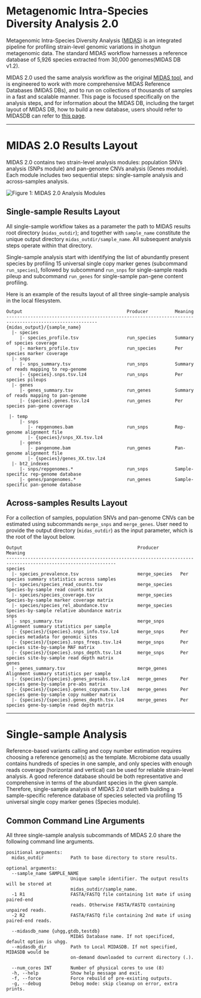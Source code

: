 # Metagenomic Intra-Species Diversity Analysis 2.0

Metagenomic Intra-Species Diversity Analysis ([MIDAS](https://genome.cshlp.org/content/26/11/1612)) is an integrated pipeline for profiling strain-level genomic variations in shotgun metagenomic data. The standard MIDAS workflow harnesses a reference database of 5,926 species extracted from 30,000 genomes(MIDAS DB v1.2).

MIDAS 2.0 used the same analysis workflow as the original [MIDAS tool](https://github.com/snayfach/MIDAS), and is engineered to work with more comprehensive MIDAS Reference Databases (MIDAS DBs), and to run on  collections of thousands of samples in a fast and scalable manner. This page is focused specifically on the analysis steps, and for information about the MIDAS DB, including the target layout of MIDAS DB, how to build a new database, users should refer to  MIDASDB can refer to [this page](https://github.com/czbiohub/MIDAS2.0/wiki/4.-MIDAS-2.0-Database). 

***

# MIDAS 2.0 Results Layout

MIDAS 2.0 contains two strain-level analysis modules: population SNVs analysis (SNPs module) and pan-genome CNVs analysis (Genes module).  Each module includes two sequential steps: single-sample analysis and across-samples analysis. 


![Figure 1: MIDAS 2.0 Analysis Modules](https://github.com/czbiohub/MIDAS2.0/blob/master/docs/images/Fig.Modules.png?raw=true "Title")


## Single-sample Results Layout

All single-sample workflow takes as a parameter the path to MIDAS results root directory (`midas_outdir`); and together with `sample_name` constitute the unique output directory `midas_outdir/sample_name`.  All subsequent analysis steps operate within that directory.

Single-sample analysis start with identifying the list of abundantly present species by profiling 15 universal single copy marker genes (subcommand `run_species`), followed by subcommand `run_snps` for single-sample reads pileup and subcommand `run_genes` for single-sample pan-gene content profiling.  

Here is an example of the results layout  of all three single-sample analysis in the local filesystem.

```
Output                                       Producer          Meaning
--------------------------------------------------------------------------------------------------------
{midas_output}/{sample_name}
  |- species
     |- species_profile.tsv                  run_species       Summary of species coverage
     |- markers_profile.tsv                  run_species       Per species marker coverage
  |- snps
     |- snps_summary.tsv                     run_snps          Summary of reads mapping to rep-genome
     |- {species}.snps.tsv.lz4               run_snps          Per species pileups
  |- genes 
     |- genes_summary.tsv                    run_genes         Summary of reads mapping to pan-genome
     |- {species}.genes.tsv.lz4              run_genes         Per species pan-gene coverage
 
 |- temp                        
     |- snps
        |- repgenomes.bam                    run_snps          Rep-genome alignment file
        |- {species}/snps_XX.tsv.lz4
     |- genes
        |- pangenome.bam                     run_genes         Pan-genome alignment file
        |- {species}/genes_XX.tsv.lz4
  |- bt2_indexes                                                  
     |- snps/repgenomes.*                    run_snps          Sample-specific rep-genome database
     |- genes/pangenomes.*                   run_genes         Sample-specific pan-genome database
```

## Across-samples Results Layout

For a collection of samples, population SNVs and pan-genome CNVs can be estimated using subcommands `merge_snps` and `merge_genes`. User need to provide the output directory (`midas_outdir`) as the input parameter, which is the root of the layout below.

```
Output                                           Producer        Meaning
---------------------------------------------------------------------------------------------------------------
species
  |- species_prevalence.tsv                      merge_species   Per species summary statistics across samples
  |- species/species_read_counts.tsv             merge_species   Species-by-sample read counts matrix
  |- species/species_coverage.tsv                merge_species   Species-by-sample marker coverage matrix
  |- species/species_rel_abundance.tsv           merge_species   Species-by-sample relative abundance matrix
snps
  |- snps_summary.tsv                            merge_snps      Alignment summary statistics per sample
  |- {species}/{species}.snps_info.tsv.lz4       merge_snps      Per species metadata for genomic sites
  |- {species}/{species}.snps_freqs.tsv.lz4      merge_snps      Per species site-by-sample MAF matrix
  |- {species}/{species}.snps_depth.tsv.lz4      merge_snps      Per species site-by-sample read depth matrix
genes
  |- genes_summary.tsv                           merge_genes     Alignment summary statistics per sample
  |- {species}/{species}.genes_presabs.tsv.lz4   merge_genes     Per species gene-by-sample pre-abs matrix
  |- {species}/{species}.genes_copynum.tsv.lz4   merge_genes     Per species gene-by-sample copy number matrix
  |- {species}/{species}.genes_depth.tsv.lz4     merge_genes     Per species gene-by-sample read depth matrix
```


***


# Single-sample Analysis

Reference-based variants calling and copy number estimation requires choosing a reference genome(s) as the template. Microbiome data usually contains hundreds of species in one sample, and only species with enough reads coverage (horizontal and vertical) can be used for reliable strain-level analysis. A good reference database should be both representative and comprehensive in terms of the abundant species in the given sample. Therefore, single-sample analysis of MIDAS 2.0 start with building a sample-specific reference database of species selected via profiling 15 universal single copy marker genes (Species module).


## Common Command Line Arguments

All three single-sample analysis subcommands of MIDAS 2.0 share the following command line arguments.

```
positional arguments:
  midas_outdir          Path to base directory to store results. 

optional arguments:
  --sample_name SAMPLE_NAME   
                        Unique sample identifier. The output results will be stored at 
                        midas_outdir/sample_name.  
  -1 R1                 FASTA/FASTQ file containing 1st mate if using paired-end 
                        reads. Otherwise FASTA/FASTQ containing unpaired reads.
  -2 R2                 FASTA/FASTQ file containing 2nd mate if using paired-end reads.
  
  --midasdb_name {uhgg,gtdb,testdb}
                        MIDAS Database name. If not specificed, default option is uhgg.
  --midasdb_dir         Path to Local MIDASDB. If not specified, MIDASDB would be 
                        on-demand downloaded to current directory (.).

  --num_cores INT       Number of physical cores to use (8)
  -h, --help            Show help message and exit.
  -f, --force           Force rebuild of pre-existing outputs.
  -g, --debug           Debug mode: skip cleanup on error, extra prints.
```

